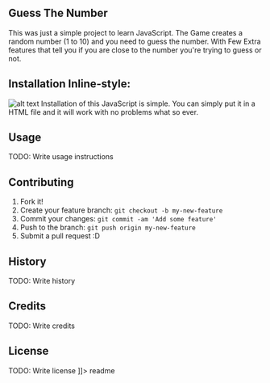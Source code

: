 
## Guess The Number 
This was just a simple project to learn JavaScript. The Game creates a random number (1 to 10) and you need to guess the number. With Few Extra features that tell you if you are close to the number you're trying to guess or not.
## Installation Inline-style: 
![alt text](http://icons.iconarchive.com/icons/tpdkdesign.net/refresh-cl/128/System-Install-1-icon.png "Logo Title Text 1")
Installation of this JavaScript is simple. You can simply put it in a HTML file and it will work with no problems what so ever.
## Usage
TODO: Write usage instructions
## Contributing
1. Fork it!
2. Create your feature branch: `git checkout -b my-new-feature`
3. Commit your changes: `git commit -am 'Add some feature'`
4. Push to the branch: `git push origin my-new-feature`
5. Submit a pull request :D
## History
TODO: Write history
## Credits
TODO: Write credits
## License
TODO: Write license
]]></content>
  <tabTrigger>readme</tabTrigger>
</snippet>
